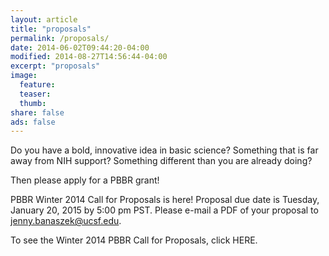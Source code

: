 ```yaml
---
layout: article
title: "proposals"
permalink: /proposals/
date: 2014-06-02T09:44:20-04:00
modified: 2014-08-27T14:56:44-04:00
excerpt: "proposals"
image:
  feature:
  teaser:
  thumb:
share: false
ads: false
---
```


Do you have a bold, innovative idea in basic science? Something that is far away from NIH support? Something different than you are already doing?
 
 
Then please apply for a PBBR grant!

PBBR Winter 2014 Call for Proposals is here! Proposal due date is Tuesday, January 20, 2015 by 5:00 pm PST. Please e-mail a PDF of your proposal to jenny.banaszek@ucsf.edu.

To see the Winter 2014 PBBR Call for Proposals, click HERE. 
